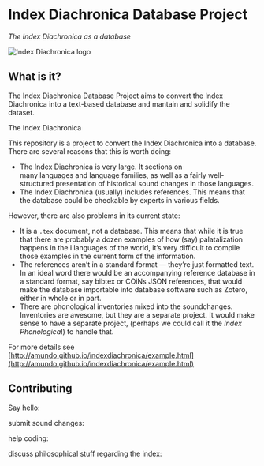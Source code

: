 # Index Diachronica Database Project
*The Index Diachronica as a database*

![Index Diachronica logo](logo.png)

## What is it?

The Index Diachronica Database Project aims to convert the Index Diachronica into a text-based
database and mantain and solidify the dataset.

The Index Diachronica 


This repository is a project to convert the Index Diachronica into a 
database. There are several reasons that this is worth doing:

* The Index Diachronica is very large. It sections on  
many languages and language families, as well as a fairly well-structured presentation of
historical sound changes in those languages.
* The Index Diachronica (usually) includes references. This means that the 
database could be checkable by experts in various fields.

However, there are also problems in its current state:

* It is a `.tex` document, not a database. This means that while it is true that
there are probably a dozen examples of how (say) palatalization happens in the i
languages of the world, it’s very difficult to compile those examples in the current
form of the information.
* The references aren’t in a standard format — they’re just formatted text. In an
ideal word there would be an accompanying reference database in a standard format, 
say bibtex or COiNs JSON references, that would make the database importable into 
database software such as Zotero, either in whole or in part.
* There are phonological inventories mixed into the soundchanges. Inventories are awesome,
but they are a separate project. It would make sense to have a separate project, (perhaps
we could call it the _Index Phonologica_!) to handle that. 

For more details see [http://amundo.github.io/indexdiachronica/example.html](http://amundo.github.io/indexdiachronica/example.html)


## Contributing

Say hello:

submit sound changes:

help coding:

discuss philosophical stuff regarding the index: 